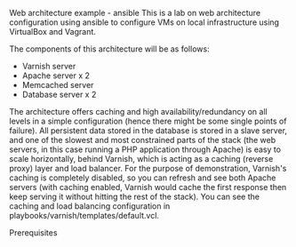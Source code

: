 Web architecture example - ansible
This is a lab on web architecture configuration using ansible to configure VMs on local infrastructure using VirtualBox and Vagrant.

The components of this architecture will be as follows:
- Varnish server
- Apache server x 2
- Memcached server
- Database server x 2

The architecture offers caching and high availability/redundancy on all levels in a simple configuration (hence there might be some single points of failure).
All persistent data stored in the database is stored in a slave server, and one of the slowest and most constrained parts of the stack (the web servers, in this case running a PHP application through Apache) is easy to scale horizontally, behind Varnish, which is acting as a caching (reverse proxy) layer and load balancer.
For the purpose of demonstration, Varnish's caching is completely disabled, so you can refresh and see both Apache servers (with caching enabled, Varnish would cache the first response then keep serving it without hitting the rest of the stack). You can see the caching and load balancing configuration in playbooks/varnish/templates/default.vcl.

Prerequisites
